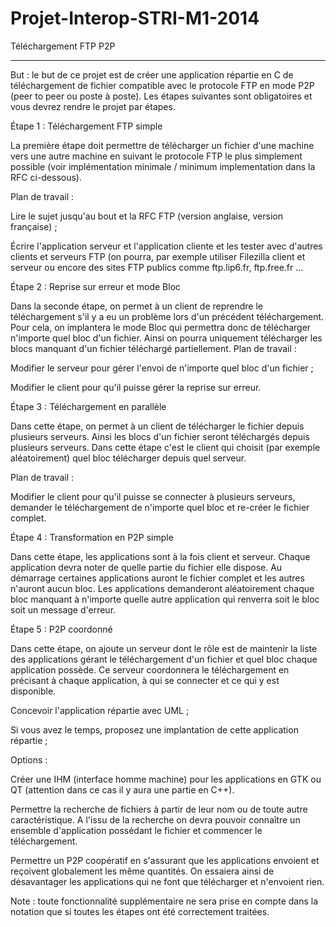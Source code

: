 Projet-Interop-STRI-M1-2014
===========================

Téléchargement FTP P2P

---

But : le but de ce projet est de créer une application répartie en C de téléchargement de fichier compatible avec le protocole FTP en mode P2P (peer to peer ou poste à poste).
Les étapes suivantes sont obligatoires et vous devrez rendre le projet par étapes.

Étape 1 : Téléchargement FTP simple

La première étape doit permettre de télécharger un fichier d'une machine vers une autre machine en suivant le protocole FTP le plus simplement possible (voir implémentation minimale / minimum implementation dans la RFC ci-dessous).

Plan de travail :

Lire le sujet jusqu'au bout et la RFC FTP (version anglaise, version française) ;

Écrire l'application serveur et l'application cliente et les tester avec d'autres clients et serveurs FTP (on pourra, par exemple utiliser Filezilla client et serveur ou encore des sites FTP publics comme ftp.lip6.fr, ftp.free.fr ...

Étape 2 : Reprise sur erreur et mode Bloc

Dans la seconde étape, on permet à un client de reprendre le téléchargement s'il y a eu un problème lors d'un précédent téléchargement.
Pour cela, on implantera le mode Bloc qui permettra donc de télécharger n'importe quel bloc d'un fichier. Ainsi on pourra uniquement télécharger les blocs manquant d'un fichier téléchargé partiellement.
Plan de travail :

Modifier le serveur pour gérer l'envoi de n'importe quel bloc d'un fichier ;

Modifier le client pour qu'il puisse gérer la reprise sur erreur.

Étape 3 : Téléchargement en parallèle

Dans cette étape, on permet à un client de télécharger le fichier depuis plusieurs serveurs.
Ainsi les blocs d'un fichier seront téléchargés depuis plusieurs serveurs.
Dans cette étape c'est le client qui choisit (par exemple aléatoirement) quel bloc télécharger depuis quel serveur.

Plan de travail :

Modifier le client pour qu'il puisse se connecter à plusieurs serveurs, demander le téléchargement de n'importe quel bloc et re-créer le fichier complet.

Étape 4 : Transformation en P2P simple

Dans cette étape, les applications sont à la fois client et serveur.
Chaque application devra noter de quelle partie du fichier elle dispose. Au démarrage certaines applications auront le fichier complet et les autres n'auront aucun bloc.
Les applications demanderont aléatoirement chaque bloc manquant à n'importe quelle autre application qui renverra soit le bloc soit un message d'erreur.

Étape 5 : P2P coordonné

Dans cette étape, on ajoute un serveur dont le rôle est de maintenir la liste des applications gérant le téléchargement d'un fichier et quel bloc chaque application possède.
Ce serveur coordonnera le téléchargement en précisant à chaque application, à qui se connecter et ce qui y est disponible.

Concevoir l'application répartie avec UML ;

Si vous avez le temps, proposez une implantation de cette application répartie ;

Options :

Créer une IHM (interface homme machine) pour les applications en GTK ou QT (attention dans ce cas il y aura une partie en C++).

Permettre la recherche de fichiers à partir de leur nom ou de toute autre caractéristique. A l'issu de la recherche on devra pouvoir connaître un ensemble d'application possédant le fichier et commencer le téléchargement.

Permettre un P2P coopératif en s'assurant que les applications envoient et reçoivent globalement les même quantités.
On essaiera ainsi de désavantager les applications qui ne font que télécharger et n'envoient rien.

Note : toute fonctionnalité supplémentaire ne sera prise en compte dans la notation que si toutes les étapes ont été correctement traitées.
